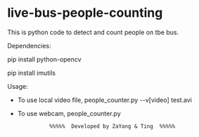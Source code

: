 # live-bus-people-counting

This is python code to detect and count people on tbe bus.

Dependencies:

pip install python-opencv

pip install imutils
    
Usage:

- To use local video file,
        people_counter.py --v[video] test.avi

- To use webcam,
        people_counter.py
        
        
                %%%%%  Developed by ZaYang & Ting  %%%%%
    

